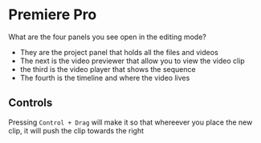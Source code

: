 # Premiere Pro 

What are the four panels you see open in the editing mode?
* They are the project panel that holds all the files and videos
* The next is the video previewer that allow you to view the video clip
* the third is the video player that shows the sequence
* The fourth is the timeline and where the video lives

## Controls
Pressing `Control + Drag` will make it so that whereever you place the new clip, it will push the clip towards the right
